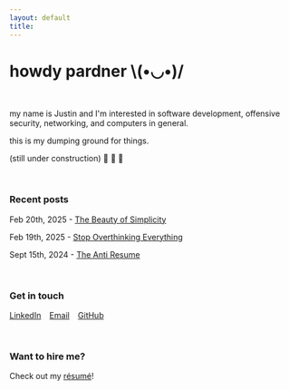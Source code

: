 ```yaml
---
layout: default
title:
---
```



# howdy pardner \\(•◡•)/

<br/>

my name is Justin and I'm interested in software development, offensive security, networking, and computers in general.

this is my dumping ground for things.

(still under construction) 👷 🚧 🔨

<br/>

### Recent posts

Feb 20th, 2025 - [The Beauty of Simplicity](blog/simplicity)

Feb 19th, 2025 - [Stop Overthinking Everything](/blog/stop-overthinking-everything)

Sept 15th, 2024 - [The Anti Resume](/blog/the-anti-resume)

<br/>

### Get in touch

[LinkedIn](https://www.linkedin.com/in/justin-sautter/) &ensp; [Email](mailto:me@justinsautter.zip) &ensp; [GitHub](https://github.com/justinsautter/)

<br/>

### Want to hire me?

Check out my [résumé](/resume.pdf)!
